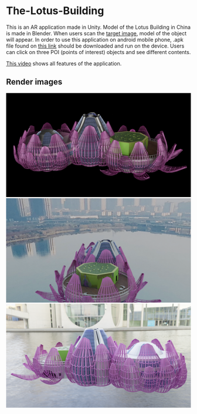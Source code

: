 # The-Lotus-Building
 This is an AR application made in Unity. Model of the Lotus Building in China is made in Blender. When users scan the [target image](/image-recognition.jpg), model of the object will appear.
 In order to use this application on android mobile phone, .apk file found on [this link](https://drive.google.com/drive/folders/12O6yYl6Kto35kMMj4EIaUv6bxHDw6M38?usp=sharing)      should be downloaded and run on the device.
 Users can click on three POI (points of interest) objects and see different contents.

[This video](https://drive.google.com/file/d/1lhUX9Kd1Zo1xy6cbSnOCuX7YCj3rscxO/view?usp=sharing) shows all features of the application.

## Render images
![](/RenderImages/render2.png)
![](/RenderImages/render3.png)
![](/RenderImages/render4.png)
 
 
 
